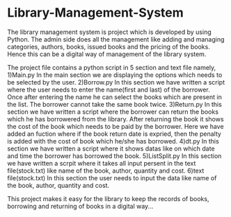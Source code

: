 # Library-Management-System
The library management system is project which is developed by using Python. The admin side does all the management like adding and managing categories, authors, books, issued books and the pricing of the books. Hence this can be a digital way of management of the library system. 

The project file contains a python script in 5 section and text file namely,
1)Main.py
      In the main section we are displaying the options which needs to be selected by the user. 
2)Borrow.py
      In this section we have written a script where the user needs to enter the name(first and last) of the borrower. Once after entering the name he can select the books which are present in the list. The borrower cannot take the same book twice.
3)Return.py
      In this section we have written a script where the borrower can return the books which he has borrowered from the library. After returning the book it shows the cost of the book which needs to be paid by the borrower. Here we have added an fuction where if the book return date is expried, then the penalty is added with the cost of book which he/she has borrowed. 
4)dt.py
      In this section we have written a script where it shows datas like on which date and time the borrower has borrowed the book.
5)ListSplit.py
      In this section we have written a scrpit where it takes all input persent in the text file(stock.txt) like name of the book, author, quantity and cost.
6)text file(stock.txt)
      In this section the user needs to input the data like name of the book, author, quantity and cost.
      
This project makes it easy for the library to keep the records of books, borrowing and returning of books in a digital way...      
      
      
      

